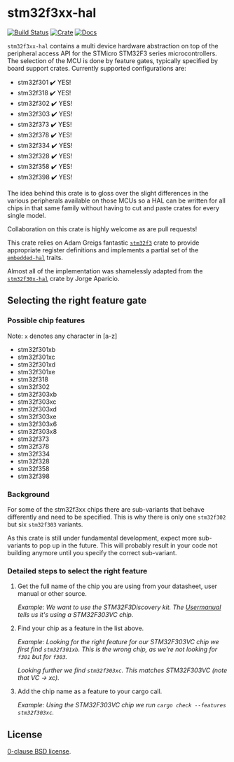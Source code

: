 # stm32f3xx-hal

[![Build Status](https://travis-ci.com/stm32-rs/stm32f3xx-hal.svg)](https://travis-ci.com/stm32-rs/stm32f3xx-hal)
[![Crate](https://img.shields.io/crates/v/stm32f3xx-hal.svg)](https://crates.io/crates/stm32f3xx-hal)
[![Docs](https://docs.rs/stm32f3xx-hal/badge.svg)](https://docs.rs/stm32f3xx-hal)

`stm32f3xx-hal` contains a multi device hardware abstraction on top of the
peripheral access API for the STMicro STM32F3 series microcontrollers. The
selection of the MCU is done by feature gates, typically specified by board
support crates. Currently supported configurations are:

*   stm32f301 ✔️ YES!
*   stm32f318 ✔️ YES!
*   stm32f302 ✔️ YES!
*   stm32f303 ✔️ YES!
*   stm32f373 ✔️ YES!
*   stm32f378 ✔️ YES!
*   stm32f334 ✔️ YES!
*   stm32f328 ✔️ YES!
*   stm32f358 ✔️ YES!
*   stm32f398 ✔️ YES!

The idea behind this crate is to gloss over the slight differences in the
various peripherals available on those MCUs so a HAL can be written for all
chips in that same family without having to cut and paste crates for every
single model.

Collaboration on this crate is highly welcome as are pull requests!

This crate relies on Adam Greigs fantastic [`stm32f3`][] crate to provide
appropriate register definitions and implements a partial set of the
[`embedded-hal`][] traits.

Almost all of the implementation was shamelessly adapted from the
[`stm32f30x-hal`][] crate by Jorge Aparicio.

[`stm32f3`]: https://crates.io/crates/stm32f3
[`stm32f30x-hal`]: https://github.com/japaric/stm32f30x-hal
[`embedded-hal`]: https://github.com/japaric/embedded-hal

## Selecting the right feature gate

### Possible chip features

[comment]: # (Any changes here should be mirrored in src/lib.rs)

Note: `x` denotes any character in [a-z]
*   stm32f301xb
*   stm32f301xc
*   stm32f301xd
*   stm32f301xe
*   stm32f318
*   stm32f302
*   stm32f303xb
*   stm32f303xc
*   stm32f303xd
*   stm32f303xe
*   stm32f303x6
*   stm32f303x8
*   stm32f373
*   stm32f378
*   stm32f334
*   stm32f328
*   stm32f358
*   stm32f398

### Background

For some of the stm32f3xx chips there are sub-variants that behave differently
and need to be specified. This is why there is only one `stm32f302` but six
`stm32f303` variants.

As this crate is still under fundamental development, expect more sub-variants
to pop up in the future.
This will probably result in your code not building anymore until you specify
the correct sub-variant.

### Detailed steps to select the right feature

1. Get the full name of the chip you are using from your datasheet, user manual or other source.

    *Example: We want to use the STM32F3Discovery kit.*
    *The [Usermanual][] tells us it's using a STM32F303VC chip.*

2. Find your chip as a feature in the list above.

    *Example: Looking for the right feature for our STM32F303VC chip we first find
    `stm32f301xb`. This is the wrong chip, as we're not looking for `f301` but for `f303`.*

    *Looking further we find `stm32f303xc`. This matches STM32F303VC (note that VC → xc).*

3. Add the chip name as a feature to your cargo call.

    *Example: Using the STM32F303VC chip we run `cargo check --features stm32f303xc`.*

[Usermanual]: https://www.st.com/content/ccc/resource/technical/document/user_manual/8a/56/97/63/8d/56/41/73/DM00063382.pdf/files/DM00063382.pdf/jcr:content/translations/en.DM00063382.pdf

## License

[0-clause BSD license](LICENSE-0BSD.txt).
